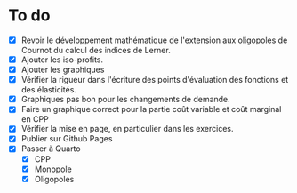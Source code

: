 # To do

- [x] Revoir le développement mathématique de l'extension aux oligopoles de Cournot du calcul des indices de Lerner.
- [x] Ajouter les  iso-profits.
- [x] Ajouter les graphiques
- [x] Vérifier la rigueur dans l'écriture des points d'évaluation des fonctions et des élasticités.
- [x] Graphiques pas bon pour les changements de demande.
- [x] Faire un graphique correct pour la partie coût variable et coût marginal en CPP
- [x] Vérifier la mise en page, en particulier dans les exercices.
- [x] Publier sur Github Pages
- [x] Passer à Quarto
  - [x] CPP
  - [x] Monopole
  - [x] Oligopoles